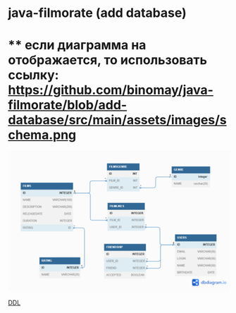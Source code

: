 # java-filmorate (add database)

# ** если диаграмма на отображается, то использовать ссылку: https://github.com/binomay/java-filmorate/blob/add-database/src/main/assets/images/schema.png

![диаграмма базы данных](/src/main/assets/images/schema.png)


[DDL](/src/main/resources/data.sql)

